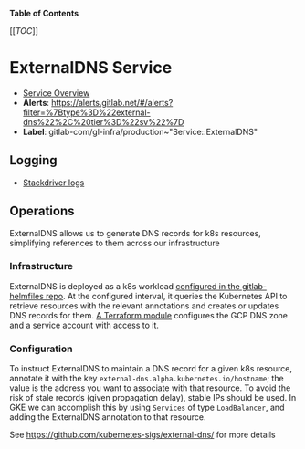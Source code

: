 <!-- MARKER: do not edit this section directly. Edit services/service-catalog.yml then run scripts/generate-docs -->

**Table of Contents**

[[_TOC_]]

# ExternalDNS Service

* [Service Overview](https://dashboards.gitlab.net/d/external-dns-main/external-dns-overview)
* **Alerts**: <https://alerts.gitlab.net/#/alerts?filter=%7Btype%3D%22external-dns%22%2C%20tier%3D%22sv%22%7D>
* **Label**: gitlab-com/gl-infra/production~"Service::ExternalDNS"

## Logging

* [Stackdriver logs](https://cloudlogging.app.goo.gl/UY7qbsc5KoZZALtT7)

<!-- END_MARKER -->

## Operations

ExternalDNS allows us to generate DNS records for k8s resources, simplifying
references to them across our infrastructure

### Infrastructure

ExternalDNS is deployed as a k8s workload [configured in the gitlab-helmfiles repo](https://gitlab.com/gitlab-com/gl-infra/k8s-workloads/gitlab-helmfiles/-/tree/master/releases/external-dns).
At the configured interval, it queries the Kubernetes API to retrieve
resources with the relevant annotations and creates or updates DNS records for them.
[A Terraform module](https://ops.gitlab.net/gitlab-com/gl-infra/config-mgmt/-/tree/master/modules/gke-external-dns)
configures the GCP DNS zone and a service account with access to it.

### Configuration

To instruct ExternalDNS to maintain a DNS record for a given k8s resource, annotate it with the key `external-dns.alpha.kubernetes.io/hostname`; the value is the address you want to associate with that
resource. To avoid the risk of stale records (given propagation delay), stable IPs should be used. In GKE we can accomplish this by using `Services` of type `LoadBalancer`, and adding the ExternalDNS
annotation to that resource.

See <https://github.com/kubernetes-sigs/external-dns/> for more details

<!-- ## Summary -->

<!-- ## Architecture -->

<!-- ## Performance -->

<!-- ## Scalability -->

<!-- ## Availability -->

<!-- ## Durability -->

<!-- ## Security/Compliance -->

<!-- ## Monitoring/Alerting -->

<!-- ## Links to further Documentation -->
